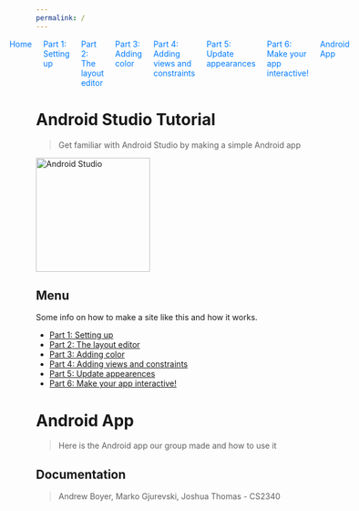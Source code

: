 ```yaml
---
permalink: /
---
```

<div style="margin-bottom: 20px;">
    <style>
        #navigation ul {
            list-style: none;
            padding: 0;
            margin: 0;
            display: flex;
            flex-direction: row;
            justify-content: center; /* Center the navigation */
        }
        #navigation ul li {
            margin: 0 10px; /* Add some space between the links */
        }
        #navigation ul li a {
            text-decoration: none; /* Optional: removes underline from links */
            color: #007bff; /* Optional: sets link color */
        }
    </style>
    <nav id="navigation">
        <ul>
            <li><a href="/">Home</a></li>
            <li><a href="tutorial/1.md">Part 1: Setting up</a></li>
            <li><a href="tutorial/2.md">Part 2: The layout editor</a></li>
            <li><a href="tutorial/3.md">Part 3: Adding color</a></li>
            <li><a href="tutorial/4.md">Part 4: Adding views and constraints</a></li>
            <li><a href="tutorial/5.md">Part 5: Update appearances</a></li>
            <li><a href="tutorial/6.md">Part 6: Make your app interactive!</a></li>
            <li><a href="#android-app">Android App</a></li>
        </ul>
    </nav>
</div>

# **Android Studio Tutorial**
> Get familiar with Android Studio by making a simple Android app

<div align="left">
    <a href="https://developer.android.com/studio">
        <img src="https://upload.wikimedia.org/wikipedia/commons/thumb/9/92/Android_Studio_Trademark.svg/2560px-Android_Studio_Trademark.svg.png" alt="Android Studio" width="200">
    </a>
</div>


## Menu

Some info on how to make a site like this and how it works.

- [Part 1: Setting up](tutorial/1.md) 
- [Part 2: The layout editor](tutorial/2.md) 
- [Part 3: Adding color](tutorial/3.md)
- [Part 4: Adding views and constraints](tutorial/4.md)
- [Part 5: Update appearences](tutorial/5.md)
- [Part 6: Make your app interactive!](tutorial/6.md)


# **Android App**
> Here is the Android app our group made and how to use it

## Documentation

> Andrew Boyer, Marko Gjurevski, Joshua Thomas - CS2340
